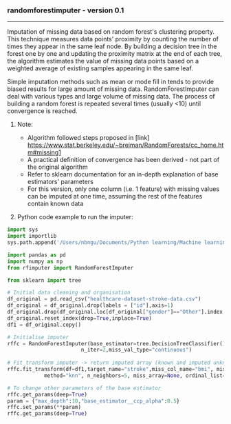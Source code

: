### randomforestimputer - version 0.1
-------------------------------------
Imputation of missing data based on random forest's clustering property. This technique measures data points' proximity by counting the number of times they appear in the same leaf node. By building a decision tree in the forest one by one and updating the proximity matrix at the end of each tree, the algorithm estimates the value of missing data points based on a weighted average of existing samples appearing in the same leaf.

Simple imputation methods such as mean or mode fill in tends to provide biased results for large amount of missing data. RandomForestImputer can deal with various types and large volume of missing data. The process of building a random forest is repeated several times (usually <10) until convergence is reached. 

1. Note:    
    * Algorithm followed steps proposed in [link] https://www.stat.berkeley.edu/~breiman/RandomForests/cc_home.htm#missing1
    * A practical definition of convergence has been derived - not part of the original algorithm
    * Refer to sklearn documentation for an in-depth explanation of base estimators' parameters
    * For this version, only one column (i.e. 1 feature) with missing values can be imputed at one time, assuming the rest of the features contain known data 
    
2. Python code example to run the imputer:
```python
import sys
import importlib
sys.path.append('/Users/nbngu/Documents/Python learning/Machine learning material/all_projects/customised_functions')

import pandas as pd
import numpy as np
from rfimputer import RandomForestImputer

from sklearn import tree

# Initial data cleaning and organisation
df_original = pd.read_csv("healthcare-dataset-stroke-data.csv")
df_original = df_original.drop(labels = ["id"],axis=1)
df_original.drop(df_original.loc[df_original["gender"]=="Other"].index,inplace=True,axis=0)
df_original.reset_index(drop=True,inplace=True)
df1 = df_original.copy()

# Initialise imputer
rffc = RandomForestImputer(base_estimator=tree.DecisionTreeClassifier(),class_weight="balanced",max_depth=None,n_estimators=2,
                        n_iter=2,miss_val_type="continuous")
                        
# Fit_transform imputer -> return imputed array (known and imputed unknown values)
rffc.fit_transform(df=df1,target_name="stroke",miss_col_name="bmi", miss_val=np.nan,simple_fill="median", 
            method="knn", n_neighbors=5, miss_array=None, ordinal_list=["gender"])

# To change other parameters of the base estimator
rffc.get_params(deep=True)
param = {"max_depth":10,"base_estimator__ccp_alpha":0.5}
rffc.set_params(**param)
rffc.get_params(deep=True)

```
     
     
